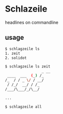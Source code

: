 # Schlazeile

headlines on commandline

## usage
    
```sh
$ schlagzeile ls
1. zeit
2. solidot

$ schlagzeile ls zeit
				 _ __
 ____  ___  (_) /_
/_  / / _ \/ / __/
 / /_/  __/ / /_
/___/\___/_/\__/

...

$ schlagzeile all
```

